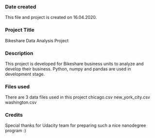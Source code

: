 ### Date created
This file and project is created on 16.04.2020.

### Project Title
Bikeshare Data Analysis Project

### Description
This project is developed for Bikeshare business units to analyze and develop their business.
Python, numpy and pandas are used in development stage.

### Files used
There are 3 data files used in this project
chicago.csv
new_york_city.csv
washington.csv


### Credits
Special thanks for Udacity team for preparing such a nice nanodegree program :)
